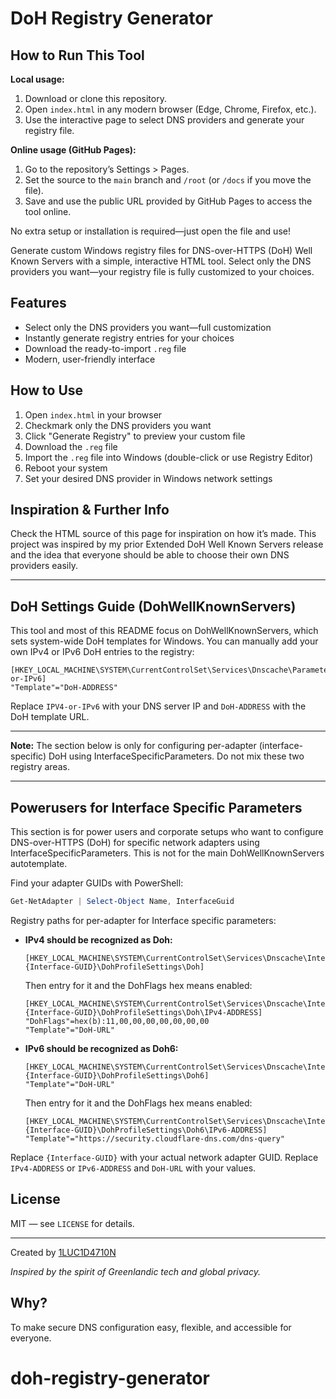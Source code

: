 


# DoH Registry Generator

## How to Run This Tool

**Local usage:**
1. Download or clone this repository.
2. Open `index.html` in any modern browser (Edge, Chrome, Firefox, etc.).
3. Use the interactive page to select DNS providers and generate your registry file.

**Online usage (GitHub Pages):**
1. Go to the repository’s Settings > Pages.
2. Set the source to the `main` branch and `/root` (or `/docs` if you move the file).
3. Save and use the public URL provided by GitHub Pages to access the tool online.

No extra setup or installation is required—just open the file and use!

Generate custom Windows registry files for DNS-over-HTTPS (DoH) Well Known Servers with a simple, interactive HTML tool. Select only the DNS providers you want—your registry file is fully customized to your choices.

## Features

- Select only the DNS providers you want—full customization
- Instantly generate registry entries for your choices
- Download the ready-to-import `.reg` file
- Modern, user-friendly interface

## How to Use

1. Open `index.html` in your browser
2. Checkmark only the DNS providers you want
3. Click "Generate Registry" to preview your custom file
4. Download the `.reg` file
5. Import the `.reg` file into Windows (double-click or use Registry Editor)
6. Reboot your system
7. Set your desired DNS provider in Windows network settings

## Inspiration & Further Info

Check the HTML source of this page for inspiration on how it’s made. This project was inspired by my prior Extended DoH Well Known Servers release and the idea that everyone should be able to choose their own DNS providers easily.


---



## DoH Settings Guide (DohWellKnownServers)

This tool and most of this README focus on DohWellKnownServers, which sets system-wide DoH templates for Windows. You can manually add your own IPv4 or IPv6 DoH entries to the registry:

```registry
[HKEY_LOCAL_MACHINE\SYSTEM\CurrentControlSet\Services\Dnscache\Parameters\DohWellKnownServers\IPV4-or-IPv6]
"Template"="DoH-ADDRESS"
```

Replace `IPV4-or-IPv6` with your DNS server IP and `DoH-ADDRESS` with the DoH template URL.

---

**Note:** The section below is only for configuring per-adapter (interface-specific) DoH using InterfaceSpecificParameters. Do not mix these two registry areas.

---


## Powerusers for Interface Specific Parameters

This section is for power users and corporate setups who want to configure DNS-over-HTTPS (DoH) for specific network adapters using InterfaceSpecificParameters. This is not for the main DohWellKnownServers autotemplate.

Find your adapter GUIDs with PowerShell:

```powershell
Get-NetAdapter | Select-Object Name, InterfaceGuid
```


Registry paths for per-adapter for Interface specific parameters:

- **IPv4 should be recognized as Doh:**

	```registry
	[HKEY_LOCAL_MACHINE\SYSTEM\CurrentControlSet\Services\Dnscache\InterfaceSpecificParameters\{Interface-GUID}\DohProfileSettings\Doh]
	```

	Then entry for it and the DohFlags hex means enabled:

	```registry
	[HKEY_LOCAL_MACHINE\SYSTEM\CurrentControlSet\Services\Dnscache\InterfaceSpecificParameters\{Interface-GUID}\DohProfileSettings\Doh\IPv4-ADDRESS]
	"DohFlags"=hex(b):11,00,00,00,00,00,00,00
	"Template"="DoH-URL"
	```

- **IPv6 should be recognized as Doh6:**

	```registry
	[HKEY_LOCAL_MACHINE\SYSTEM\CurrentControlSet\Services\Dnscache\InterfaceSpecificParameters\{Interface-GUID}\DohProfileSettings\Doh6]
	"Template"="DoH-URL"
	```

	Then entry for it and the DohFlags hex means enabled:

	```registry
	[HKEY_LOCAL_MACHINE\SYSTEM\CurrentControlSet\Services\Dnscache\InterfaceSpecificParameters\{Interface-GUID}\DohProfileSettings\Doh6\IPv6-ADDRESS]
	"Template"="https://security.cloudflare-dns.com/dns-query"
	```

Replace `{Interface-GUID}` with your actual network adapter GUID. Replace `IPv4-ADDRESS` or `IPv6-ADDRESS` and `DoH-URL` with your values.

## License

MIT — see `LICENSE` for details.

---

Created by [1LUC1D4710N](https://github.com/1LUC1D4710N)

*Inspired by the spirit of Greenlandic tech and global privacy.*

## Why?

To make secure DNS configuration easy, flexible, and accessible for everyone.
# doh-registry-generator
